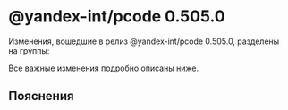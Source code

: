 # @yandex-int/pcode 0.505.0

<!-- ЧЕЛОВЕЧЕСКОЕ ВСТУПЛЕНИЕ -->

Изменения, вошедшие в релиз @yandex-int/pcode 0.505.0, разделены на группы:

Все важные изменения подробно описаны [ниже](#Пояснения).

## Пояснения

